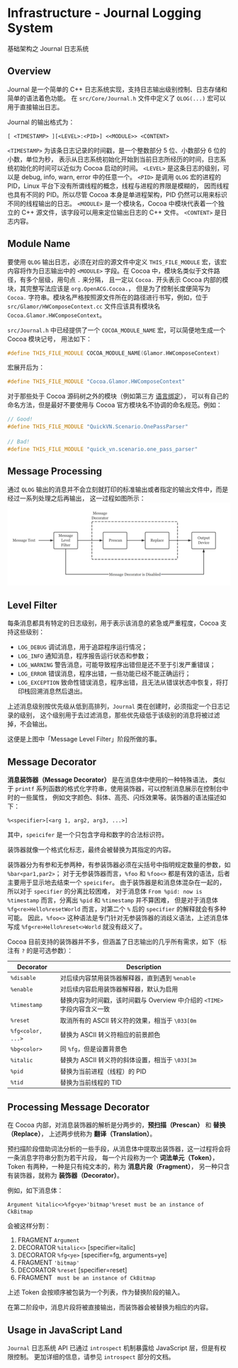 Infrastructure - Journal Logging System
=======================================
基础架构之 Journal 日志系统

## Overview
Journal 是一个简单的 C++ 日志系统实现，支持日志输出级别控制、日志存储和简单的语法着色功能。
在 `src/Core/Journal.h` 文件中定义了 `QLOG(...)` 宏可以用于直接输出日志。

Journal 的输出格式为：
```
[ <TIMESTAMP> ][<LEVEL>:<PID>] <<MODULE>> <CONTENT>
```

`<TIMESTAMP>` 为该条日志记录的时间戳，是一个整数部分 5 位、小数部分 6 位的小数，单位为秒，
表示从日志系统初始化开始到当前日志所经历的时间，日志系统初始化的时间可以近似为 Cocoa 启动的时间。
`<LEVEL>` 是这条日志的级别，可以是 debug, info, warn, error 中的任意一个。
`<PID>` 是调用 `QLOG` 宏的进程的 PID，Linux 平台下没有所谓线程的概念，线程与进程的界限是模糊的，
因而线程也具有不同的 PID。所以尽管 Cocoa 本身是单进程架构，PID 仍然可以用来标识不同的线程输出的日志。
`<MODULE>` 是一个模块名，Cocoa 中模块代表着一个独立的 C++ 源文件，该字段可以用来定位输出日志的 C++ 文件。
`<CONTENT>` 是日志内容。


## Module Name
要使用 `QLOG` 输出日志，必须在对应的源文件中定义 `THIS_FILE_MODULE` 宏，该宏内容将作为日志输出中的
`<MODULE>` 字段。在 Cocoa 中，模块名类似于文件路径，有多个层级，用句点 `.` 来分隔，
且一定以 `Cocoa.` 开头表示 Cocoa 内部的模块，其完整写法应该是 `org.OpenACG.Cocoa.`，
但是为了控制长度便简写为 `Cocoa.` 字符串。模块名严格按照源文件所在的路径进行书写，例如，位于
`src/Glamor/HWComposeContext.cc` 文件应该具有模块名 `Cocoa.Glamor.HWComposeContext`。

`src/Journal.h` 中已经提供了一个 `COCOA_MODULE_NAME` 宏，可以简便地生成一个 Cocoa 模块记号，
用法如下：
```cpp
#define THIS_FILE_MODULE COCOA_MODULE_NAME(Glamor.HWComposeContext)
```

宏展开后为：
```cpp
#define THIS_FILE_MODULE "Cocoa.Glamor.HWComposeContext"
```

对于那些处于 Cocoa 源码树之外的模块（例如第三方 [语言绑定](../runtime/language_bindings.md)），
可以有自己的命名方法，但是最好不要使用与 Cocoa 官方模块名不协调的命名规范。例如：
```cpp
// Good!
#define THIS_FILE_MODULE "QuickVN.Scenario.OnePassParser"

// Bad!
#define THIS_FILE_MODULE "quick_vn.scenario.one_pass_parser"
```

## Message Processing
通过 `QLOG` 输出的消息并不会立刻就打印的标准输出或者指定的输出文件中，而是经过一系列处理之后再输出，
这一过程如图所示：
![Message Flow](../assets/journal_message_flow.png)

## Level Filter
每条消息都具有特定的日志级别，用于表示该消息的紧急或严重程度，Cocoa 支持这些级别：
+ `LOG_DEBUG` 调试消息，用于追踪程序运行情况；
+ `LOG_INFO` 通知消息，程序报告运行状态和参数；
+ `LOG_WARNING` 警告消息，可能导致程序出错但是还不至于引发严重错误；
+ `LOG_ERROR` 错误消息，程序出错，一些功能已经不能正确运行；
+ `LOG_EXCEPTION` 致命性错误消息，程序出错，且无法从错误状态中恢复，将打印栈回溯消息然后退出。

上述消息级别按优先级从低到高排列，`Journal` 类在创建时，必须指定一个日志记录的级别，
这个级别用于去过滤消息，那些优先级低于该级别的消息将被过滤掉，不会输出。

这便是上图中「Message Level Filter」阶段所做的事。

## Message Decorator
__消息装饰器（Message Decorator）__ 是在消息体中使用的一种特殊语法，
类似于 `printf` 系列函数的格式化字符串，使用装饰器，可以控制消息展示在控制台中时的一些属性，
例如文字颜色、斜体、高亮、闪烁效果等。装饰器的语法描述如下：
```
%<specifier>[<arg 1, arg2, arg3, ...>]
```
其中，`speicifer` 是一个只包含字母和数字的合法标识符。

装饰器就像一个格式化标志，最终会被替换为其指定的内容。

装饰器分为有参和无参两种，有参装饰器必须在尖括号中指明规定数量的参数，如 `%bar<par1,par2>`；
对于无参装饰器而言，`%foo` 和 `%foo<>` 都是有效的语法，后者主要用于显示地去结束一个 `speicifer`。
由于装饰器是和消息体混杂在一起的，所以对于 `specifier` 的分离比较困难，
对于消息体 `From %pid: now is %timestamp` 而言，分离出 `%pid` 和 `%timestamp` 并不算困难，
但是对于消息体 `%fg<re>Hello%resetWorld` 而言，对第二个 `%` 后的 `specifier` 的解释就会有多种可能。
因此，`%foo<>` 这种语法是专门针对无参装饰器的消歧义语法，上述消息体写成 `%fg<re>Hello%reset<>World`
就没有歧义了。

Cocoa 目前支持的装饰器并不多，但涵盖了日志输出的几乎所有需求，如下（标注有 `?` 的是可选参数）：

| Decorator         | Description
|-------------------|-------------
| `%disable`        | 对后续内容禁用装饰器解释器，直到遇到 `%enable`
| `%enable`         | 对后续内容启用装饰器解释器，默认为启用
| `%timestamp`      | 替换内容为时间戳，该时间戳与 Overview 中介绍的 `<TIME>` 字段内容含义一致
| `%reset`          | 取消所有的 ASCII 转义符的效果，相当于 `\033[0m`
| `%fg<color, ...>` | 替换为 ASCII 转义符相应的前景颜色
| `%bg<color>`      | 同 `%fg`，但是设置背景色
| `%italic`         | 替换为 ASCII 转义符的斜体设置，相当于 `\033[3m`
| `%pid`            | 替换为当前进程（线程）的 PID
| `%tid`            | 替换为当前线程的 TID

## Processing Message Decorator
在 Cocoa 内部，对消息装饰器的解析是分两步的，__预扫描（Prescan）__ 和 __替换（Replace）__，
上述两步统称为 __翻译（Translation）__。

预扫描阶段借助词法分析的一些手段，从消息体中提取出装饰器，这一过程将会将一条消息字符串分割为若干片段，
每一个片段称为一个 __词法单元（Token）__，Token 有两种，一种是只有纯文本的，称为 __消息片段（Fragment）__，
另一种只含有装饰器，就称为 __装饰器（Decorator）__。

例如，如下消息体：
```
Argument %italic<>%fg<ye>'bitmap'%reset must be an instance of CkBitmap
```
会被这样分割：
1. FRAGMENT `Argument `
2. DECORATOR `%italic<>` [specifier=italic]
3. DECORATOR `%fg<ye>` [specifier=fg, arguments=ye]
4. FRAGMENT `'bitmap'`
5. DECORATOR `%reset` [specifier=reset]
6. FRAGMENT ` must be an instance of CkBitmap`

上述 Token 会按顺序被包装为一个列表，作为替换阶段的输入。

在第二阶段中，消息片段将被直接输出，而装饰器会被替换为相应的内容。

## Usage in JavaScript Land
`Journal` 日志系统 API 已通过 `introspect` 机制暴露给 JavaScript 层，但是有权限控制。
更加详细的信息，请参见 `introspect` 部分的文档。
